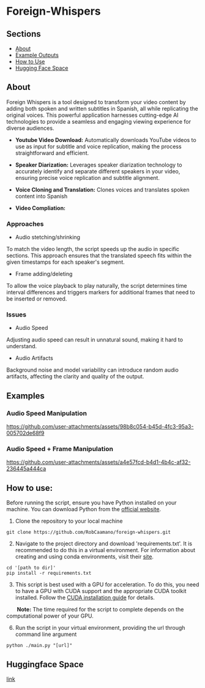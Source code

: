 # Foreign-Whispers

## Sections

- [About](#about)
- [Example Outputs](#example)
- [How to Use](#usage)
- [Hugging Face Space](#space)

## About <a id="about"></a>

Foreign Whispers is a tool designed to transform your video content by adding both spoken and written subtitles in Spanish, all while replicating the original voices. This powerful application harnesses cutting-edge AI technologies to provide a seamless and engaging viewing experience for diverse audiences.

- **Youtube Video Download:** Automatically downloads YouTube videos to use as input for subtitle and voice replication, making the process straightforward and efficient.

- **Speaker Diarization:** Leverages speaker diarization technology to accurately identify and separate different speakers in your video, ensuring precise voice replication and subtitle alignment.

- **Voice Cloning and Translation:** Clones voices and translates spoken content into Spanish

- **Video Compliation:** 

### Approaches

- Audio stetching/shrinking

To match the video length, the script speeds up the audio in specific sections. This approach ensures that the translated speech fits within the given timestamps for each speaker's segment.

- Frame adding/deleting

To allow the voice playback to play naturally, the script determines time interval differences and triggers markers for additional frames that need to be inserted or removed.

### Issues

- Audio Speed

Adjusting audio speed can result in unnatural sound, making it hard to understand.

- Audio Artifacts

Background noise and model variability can introduce random audio artifacts, affecting the clarity and quality of the output.

## Examples <a id="example"></a>

### Audio Speed Manipulation

https://github.com/user-attachments/assets/98b8c054-b45d-4fc3-95a3-005702de68f9

### Audio Speed + Frame Manipulation

https://github.com/user-attachments/assets/a4e57fcd-b4d1-4b4c-af32-236445a444ca

## How to use: <a id="usage"></a>

Before running the script, ensure you have Python installed on your machine. You can download Python from the [official website](https://www.python.org/downloads/). 

1. Clone the repository to your local machine

```
git clone https://github.com/RobCaamano/foreign-whispers.git
```

2. Navigate to the project directory and download 'requirements.txt'. It is recommended to do this in a virtual environment. For information about creating and using conda environments, visit their [site](https://conda.io/projects/conda/en/latest/user-guide/tasks/manage-environments.html).

```
cd '[path to dir]'
pip install -r requirements.txt
```

3. This script is best used with a GPU for acceleration. To do this, you need to have a GPU with CUDA support and the appropriate CUDA toolkit installed. Follow the [CUDA installation guide](https://docs.nvidia.com/cuda/cuda-installation-guide-microsoft-windows/index.html) for details.

&nbsp;&nbsp;&nbsp;&nbsp;&nbsp;&nbsp;&nbsp;**Note:** The time required for the script to complete depends on the computational power of your GPU.

6. Run the script in your virtual environment, providing the url through command line argument

```
python ./main.py "[url]"
```

## Huggingface Space <a id="space"></a>

[link](https://huggingface.co/spaces/Samin-Rob/FOREIGN-WHISPERS)
